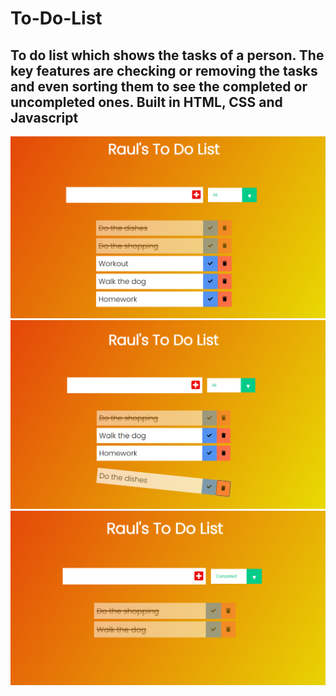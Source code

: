 # To-Do-List
## To do list which shows the tasks of a person. The key features are checking or removing the tasks and even sorting them to see the completed or uncompleted ones. Built in HTML, CSS and Javascript 

![alt text](https://github.com/RaulPetcu/To-Do-List/blob/main/img/img%201.png)
![alt text](https://github.com/RaulPetcu/To-Do-List/blob/main/img/img%202.png)
![alt text](https://github.com/RaulPetcu/To-Do-List/blob/main/img/img%203.png)
